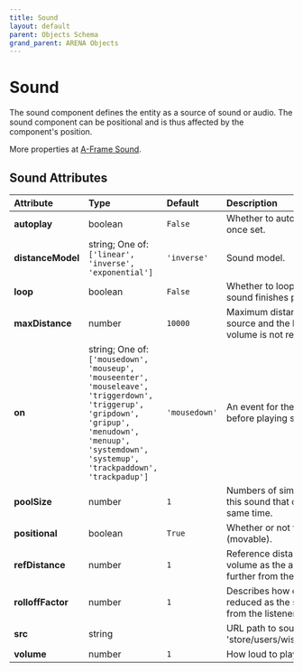 ```yaml
---
title: Sound
layout: default
parent: Objects Schema
grand_parent: ARENA Objects
---
```


<!--CAUTION: This file is autogenerated from https://github.com/arenaxr/arena-schemas. Changes made here may be overwritten.-->


Sound
=====


The sound component defines the entity as a source of sound or audio. The sound component can be positional and is thus affected by the component's position.

More properties at <a href='https://aframe.io/docs/1.5.0/components/sound.html'>A-Frame Sound</a>.

Sound Attributes
-----------------

|Attribute|Type|Default|Description|Required|
| :--- | :--- | :--- | :--- | :--- |
|**autoplay**|boolean|```False```|Whether to automatically play sound once set.|No|
|**distanceModel**|string; One of: ```['linear', 'inverse', 'exponential']```|```'inverse'```|Sound model.|No|
|**loop**|boolean|```False```|Whether to loop the sound once the sound finishes playing.|No|
|**maxDistance**|number|```10000```|Maximum distance between the audio source and the listener, after which the volume is not reduced any further.|No|
|**on**|string; One of: ```['mousedown', 'mouseup', 'mouseenter', 'mouseleave', 'triggerdown', 'triggerup', 'gripdown', 'gripup', 'menudown', 'menuup', 'systemdown', 'systemup', 'trackpaddown', 'trackpadup']```|```'mousedown'```|An event for the entity to listen to before playing sound.|No|
|**poolSize**|number|```1```|Numbers of simultaneous instances of this sound that can be playing at the same time.|No|
|**positional**|boolean|```True```|Whether or not the audio is positional (movable).|No|
|**refDistance**|number|```1```|Reference distance for reducing volume as the audio source moves further from the listener.|No|
|**rolloffFactor**|number|```1```|Describes how quickly the volume is reduced as the source moves away from the listener.|No|
|**src**|string||URL path to sound file e.g. 'store/users/wiselab/sound/wave.mp3'.|No|
|**volume**|number|```1```|How loud to play the sound.|No|

